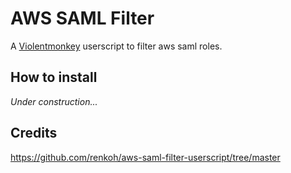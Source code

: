 # AWS SAML Filter

A [Violentmonkey](https://chromewebstore.google.com/detail/violentmonkey/jinjaccalgkegednnccohejagnlnfdag) userscript to filter aws saml roles.

## How to install

_Under construction..._

## Credits

https://github.com/renkoh/aws-saml-filter-userscript/tree/master
